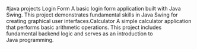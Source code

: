 #java projects
Login Form A basic login form application built with Java Swing. This project demonstrates fundamental skills in Java Swing for creating graphical user interfaces.Calculator A simple calculator application that performs basic arithmetic operations. This project includes fundamental backend logic and serves as an introduction to Java programming.

